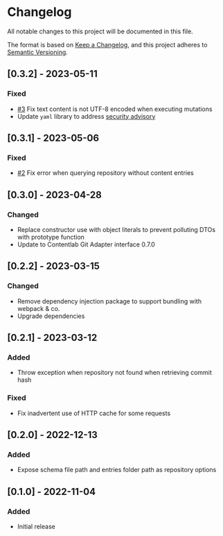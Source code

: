 # Changelog
All notable changes to this project will be documented in this file.

The format is based on [Keep a Changelog](https://keepachangelog.com/en/1.0.0/),
and this project adheres to [Semantic Versioning](https://semver.org/spec/v2.0.0.html).

## [0.3.2] - 2023-05-11
### Fixed
- [#3](https://github.com/contentlab-sh/git-adapter-github/issues/3) Fix text content is not UTF-8 encoded when executing mutations
- Update `yaml` library to address [security advisory](https://github.com/advisories/GHSA-f9xv-q969-pqx4)

## [0.3.1] - 2023-05-06
### Fixed
- [#2](https://github.com/contentlab-sh/git-adapter-github/issues/2) Fix error when querying repository without content entries

## [0.3.0] - 2023-04-28
### Changed
- Replace constructor use with object literals to prevent polluting DTOs with prototype function
- Update to Contentlab Git Adapter interface 0.7.0

## [0.2.2] - 2023-03-15
### Changed
- Remove dependency injection package to support bundling with webpack & co.
- Upgrade dependencies

## [0.2.1] - 2023-03-12

### Added
- Throw exception when repository not found when retrieving commit hash

### Fixed
- Fix inadvertent use of HTTP cache for some requests

## [0.2.0] - 2022-12-13

### Added
- Expose schema file path and entries folder path as repository options

## [0.1.0] - 2022-11-04

### Added
- Initial release
